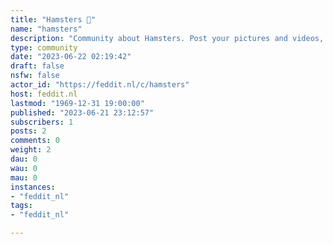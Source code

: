 ```yaml
---
title: "Hamsters 🐹" 
name: "hamsters"
description: "Community about Hamsters. Post your pictures and videos, ask advice, or talk about the latest developments regarding hamster care."
type: community
date: "2023-06-22 02:19:42"
draft: false
nsfw: false
actor_id: "https://feddit.nl/c/hamsters"
host: feddit.nl
lastmod: "1969-12-31 19:00:00"
published: "2023-06-21 23:12:57"
subscribers: 1
posts: 2
comments: 0
weight: 2
dau: 0
wau: 0
mau: 0
instances:
- "feddit_nl"
tags: 
- "feddit_nl"

---
```

